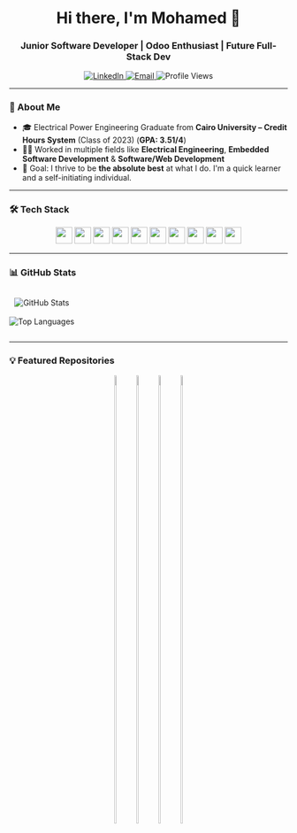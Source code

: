<h1 align="center">Hi there, I'm Mohamed 👋</h1>
<h3 align="center">Junior Software Developer | Odoo Enthusiast | Future Full-Stack Dev</h3>

<p align="center">
  <a href="https://www.linkedin.com/in/themohamedemad">
    <img src="https://img.shields.io/badge/LinkedIn-Connect-blue?style=flat-square&logo=linkedin" alt="LinkedIn">
  </a>
  <a href="mailto:mohamedemad2251@gmail.com">
    <img src="https://img.shields.io/badge/Email-Reach%20Me-red?style=flat-square&logo=gmail" alt="Email">
  </a>
  <img src="https://komarev.com/ghpvc/?username=mohamedemad2251&label=Profile%20views&color=0e75b6&style=flat" alt="Profile Views" />
</p>

---

### 🧠 About Me

- 🎓 Electrical Power Engineering Graduate from **Cairo University – Credit Hours System** (Class of 2023) (**GPA: 3.51/4**)
- 👨‍💻 Worked in multiple fields like **Electrical Engineering**, **Embedded Software Development** & **Software/Web Development**
- 🎯 Goal: I thrive to be **the absolute best** at what I do. I'm a quick learner and a self-initiating individual.

---

### 🛠️ Tech Stack

<!-- Add or remove icons based on your tech stack -->
<p align="center">
  <img height="30vh" src="https://img.shields.io/badge/Python-3776AB?style=flat-square&logo=python&logoColor=white" />
  <img height="30vh" src="https://img.shields.io/badge/C-00599C?style=flat-square&logo=c&logoColor=white" />
  <img height="30vh" src="https://img.shields.io/badge/C++-00599C?style=flat-square&logo=c%2B%2B&logoColor=white" />
  <img height="30vh" src="https://img.shields.io/badge/Odoo-714B67?style=flat-square&logo=odoo&logoColor=white" />
  <img height="30vh" src="https://img.shields.io/badge/JavaScript-F7DF1E?style=flat-square&logo=javascript&logoColor=black" />
  <img height="30vh" src="https://img.shields.io/badge/HTML5-E34F26?style=flat-square&logo=html5&logoColor=white" />
  <img height="30vh" src="https://img.shields.io/badge/CSS3-1572B6?style=flat-square&logo=css3&logoColor=white" />
  <img height="30vh" src="https://img.shields.io/badge/PostgreSQL-4169E1?style=flat-square&logo=postgresql&logoColor=white" />
  <img height="30vh" src="https://img.shields.io/badge/PHP-777BB4?style=flat-square&logo=php&logoColor=white" />
  <img height="30vh" src="https://img.shields.io/badge/Bash-121011?style=flat-square&logo=gnubash&logoColor=white" />
</p>


---

### 📊 GitHub Stats

<div style="display: flex; gap: 20px;">
  <p align="center">
    <img align="center" src="https://github-readme-stats.vercel.app/api?username=mohamedemad2251&show_icons=true&theme=radical" alt="GitHub Stats" />
    <br/>
    <br/>
    <img align="center" src="https://github-readme-stats.vercel.app/api/top-langs/?username=mohamedemad2251&layout=compact&theme=radical" alt="Top Languages" />
  </p>
</div>

---

### 💡 Featured Repositories

<div align="center" style="display: flex; flex-wrap: wrap; justify-content: center; flex: 1; gap: 20px; height: 100vh;">
  
  <a href="https://github.com/mohamedemad2251/SMART-HOME-SYSTEM">
    <img src="https://github-readme-stats.vercel.app/api/pin/?username=mohamedemad2251&repo=SMART-HOME-SYSTEM&theme=radical&hide_border=true" width="45%" />
  </a>

  <a href="https://github.com/mohamedemad2251/estate">
    <img src="https://github-readme-stats.vercel.app/api/pin/?username=mohamedemad2251&repo=estate&theme=radical&hide_border=true" width="45%"/>
  </a>

  <a href="https://github.com/mohamedemad2251/web-dev-form-simple">
    <img src="https://github-readme-stats.vercel.app/api/pin/?username=mohamedemad2251&repo=web-dev-form-simple&theme=radical&hide_border=true" width="45%"/>
  </a>

  <a href="https://github.com/mohamedemad2251/TASK-MANAGER">
    <img src="https://github-readme-stats.vercel.app/api/pin/?username=mohamedemad2251&repo=TASK-MANAGER&theme=radical&hide_border=true" width="45%"/>
  </a>

</div>




---

### 🔭 Currently Learning

- 📦 Advanced Odoo development techniques
- 💻 Frontend: JavaScript, React, and modern web standards
- 🧠 Database & SQL fundamentals (one normalized table at a time)
- 🌍 Full-Stack Architecture, one layer deeper every weekend

---

> 💬 _"If I Die Here, Then I’m A Man That Could Only Make It This Far."_ — Roronoa Zoro
<img src="https://static0.gamerantimages.com/wordpress/wp-content/uploads/2023/12/zoro-three-sword-style-one-piece-featured.jpg"/>

